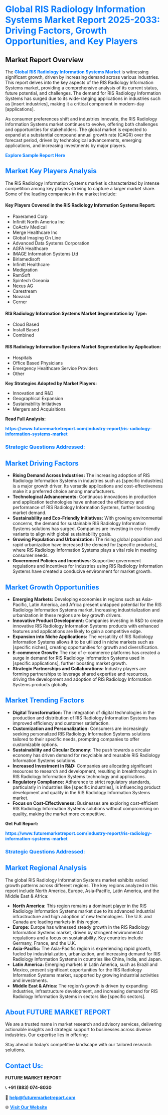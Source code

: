 <h1 style="color: #007BFF;">Global RIS Radiology Information Systems Market Report 2025-2033: Driving Factors, Growth Opportunities, and Key Players</h1>

<section id="overview">
<h2>Market Report Overview</h2>
<p>The <a href="https://www.futuremarketreport.com/industry-report/ris-radiology-information-systems-market" style="color: #007BFF; text-decoration: none;"><strong>Global RIS Radiology Information Systems Market</strong></a> is witnessing significant growth, driven by increasing demand across various industries. This report delves into the key aspects of the RIS Radiology Information Systems market, providing a comprehensive analysis of its current status, future potential, and challenges. The demand for RIS Radiology Information Systems has surged due to its wide-ranging applications in industries such as [insert industries], making it a critical component in modern-day [applications].</p>
<p>As consumer preferences shift and industries innovate, the RIS Radiology Information Systems market continues to evolve, offering both challenges and opportunities for stakeholders. The global market is expected to expand at a substantial compound annual growth rate (CAGR) over the forecast period, driven by technological advancements, emerging applications, and increasing investments by major players.</p>
</section>

<section id="overview">
<p><a href="https://www.futuremarketreport.com/request-sample/reportId=101779" style="color: #007BFF; text-decoration: none;"><strong>Explore Sample Report Here</strong></a></p>
</section>

<section id="key-players">
<h2 style="color: #007BFF;">Market Key Players Analysis</h2>
<p>The RIS Radiology Information Systems market is characterized by intense competition among key players striving to capture a larger market share. Some of the leading companies in the market include:</p>
<h4>Key Players Covered in the RIS Radiology Information Systems Report:</h4>
<ul><li>Paxeramed Corp</li><li>Infinitt North America Inc</li><li>CoActiv Medical</li><li>Merge Healthcare Inc</li><li>Global Imaging On Line</li><li>Advanced Data Systems Corporation</li><li>AGFA Healthcare</li><li>IMAGE Information Systems Ltd</li><li>Birlamedisoft</li><li>Infinitt Healthcare</li><li>Medigration</li><li>RamSoft</li><li>Spintech Oceania</li><li>Nexus AG</li><li>Carestream</li><li>Novarad</li><li>Cerner</li></ul>
<h4>RIS Radiology Information Systems Market Segmentation by Type:</h4>
<ul><li>Cloud Based</li><li>Install Based</li><li>Combined</li></ul>

<h4>RIS Radiology Information Systems Market Segmentation by Application:</h4>
<ul><li>Hospitals</li><li>Office Based Physicians</li><li>Emergency Healthcare Service Providers</li><li>Other</li></ul>
<p><strong>Key Strategies Adopted by Market Players:</strong></p>
<ul>
<li>Innovation and R&D</li>
<li>Geographical Expansion</li>
<li>Sustainability Initiatives</li>
<li>Mergers and Acquisitions</li>
</ul>
</section>

<section>
<p><strong>Read Full Analysis: </strong></p><a href="https://www.futuremarketreport.com/industry-report/ris-radiology-information-systems-market" style="color: #007BFF; text-decoration: none;"><strong>https://www.futuremarketreport.com/industry-report/ris-radiology-information-systems-market</strong></a>
<h3 style="color: #007BFF;">Strategic Questions Addressed:</h3>
</section>

<section id="driving-factors">
<h2 style="color: #007BFF;">Market Driving Factors</h2>
<ul>
<li><strong>Rising Demand Across Industries:</strong> The increasing adoption of RIS Radiology Information Systems in industries such as [specific industries] is a major growth driver. Its versatile applications and cost-effectiveness make it a preferred choice among manufacturers.</li>
<li><strong>Technological Advancements:</strong> Continuous innovations in production and application technologies have enhanced the efficiency and performance of RIS Radiology Information Systems, further boosting market demand.</li>
<li><strong>Sustainability and Eco-Friendly Initiatives:</strong> With growing environmental concerns, the demand for sustainable RIS Radiology Information Systems solutions has surged. Companies are investing in eco-friendly variants to align with global sustainability goals.</li>
<li><strong>Growing Population and Urbanization:</strong> The rising global population and rapid urbanization have increased the demand for [specific products], where RIS Radiology Information Systems plays a vital role in meeting consumer needs.</li>
<li><strong>Government Policies and Incentives:</strong> Supportive government regulations and incentives for industries using RIS Radiology Information Systems have created a conducive environment for market growth.</li>
</ul>
</section>

<section id="growth-opportunities">
<h2 style="color: #007BFF;">Market Growth Opportunities</h2>
<ul>
<li><strong>Emerging Markets:</strong> Developing economies in regions such as Asia-Pacific, Latin America, and Africa present untapped potential for the RIS Radiology Information Systems market. Increasing industrialization and urbanization in these regions are key growth drivers.</li>
<li><strong>Innovative Product Development:</strong> Companies investing in R&D to create innovative RIS Radiology Information Systems products with enhanced features and applications are likely to gain a competitive edge.</li>
<li><strong>Expansion into Niche Applications:</strong> The versatility of RIS Radiology Information Systems allows it to be utilized in niche markets such as [specific niches], creating opportunities for growth and diversification.</li>
<li><strong>E-commerce Growth:</strong> The rise of e-commerce platforms has created a surge in demand for RIS Radiology Information Systems used in [specific applications], further boosting market growth.</li>
<li><strong>Strategic Partnerships and Collaborations:</strong> Industry players are forming partnerships to leverage shared expertise and resources, driving the development and adoption of RIS Radiology Information Systems products globally.</li>
</ul>
</section>

<section id="trending-factors">
<h2 style="color: #007BFF;">Market Trending Factors</h2>
<ul>
<li><strong>Digital Transformation:</strong> The integration of digital technologies in the production and distribution of RIS Radiology Information Systems has improved efficiency and customer satisfaction.</li>
<li><strong>Customization and Personalization:</strong> Consumers are increasingly seeking personalized RIS Radiology Information Systems solutions tailored to their specific needs, prompting companies to offer customizable options.</li>
<li><strong>Sustainability and Circular Economy:</strong> The push towards a circular economy has driven demand for recyclable and reusable RIS Radiology Information Systems solutions.</li>
<li><strong>Increased Investment in R&D:</strong> Companies are allocating significant resources to research and development, resulting in breakthroughs in RIS Radiology Information Systems technology and applications.</li>
<li><strong>Regulatory Compliance:</strong> Adherence to strict regulatory standards, particularly in industries like [specific industries], is influencing product development and quality in the RIS Radiology Information Systems market.</li>
<li><strong>Focus on Cost-Effectiveness:</strong> Businesses are exploring cost-efficient RIS Radiology Information Systems solutions without compromising on quality, making the market more competitive.</li>
</ul>
</section>

<section>
<p><strong>Get Full Report: </strong></p><a href="https://www.futuremarketreport.com/industry-report/ris-radiology-information-systems-market" style="color: #007BFF; text-decoration: none;"><strong>https://www.futuremarketreport.com/industry-report/ris-radiology-information-systems-market</strong></a>
<h3 style="color: #007BFF;">Strategic Questions Addressed:</h3>
</section>


<section id="regional-analysis">
<h2 style="color: #007BFF;">Market Regional Analysis</h2>
<p>The global RIS Radiology Information Systems market exhibits varied growth patterns across different regions. The key regions analyzed in this report include North America, Europe, Asia-Pacific, Latin America, and the Middle East & Africa:</p>
<ul>
<li><strong>North America:</strong> This region remains a dominant player in the RIS Radiology Information Systems market due to its advanced industrial infrastructure and high adoption of new technologies. The U.S. and Canada are leading markets in this region.</li>
<li><strong>Europe:</strong> Europe has witnessed steady growth in the RIS Radiology Information Systems market, driven by stringent environmental regulations and a focus on sustainability. Key countries include Germany, France, and the U.K.</li>
<li><strong>Asia-Pacific:</strong> The Asia-Pacific region is experiencing rapid growth, fueled by industrialization, urbanization, and increasing demand for RIS Radiology Information Systems in countries like China, India, and Japan.</li>
<li><strong>Latin America:</strong> Emerging markets in Latin America, such as Brazil and Mexico, present significant opportunities for the RIS Radiology Information Systems market, supported by growing industrial activities and investments.</li>
<li><strong>Middle East & Africa:</strong> The region’s growth is driven by expanding industries, infrastructure development, and increasing demand for RIS Radiology Information Systems in sectors like [specific sectors].</li>
</ul>
</section>

<footer>
<h2 style="color: #007BFF;">About FUTURE MARKET REPORT</h2>
<p>We are a trusted name in market research and advisory services, delivering actionable insights and strategic support to businesses across diverse industries. Our expertise lies in offering:</p>

<p>Stay ahead in today’s competitive landscape with our tailored research solutions.</p>

<h2 style="color: #007BFF;">Contact Us:</h2>
<p><strong>FUTURE MARKET REPORT</strong></p>
<p>📞 <strong>+91 (883) 074-8030</strong></p>
<p>📧 <strong><a href="mailto:help@futuremarketreport.com" style="color: #007BFF;">help@futuremarketreport.com</a></strong></p>
<p>🌐 <strong><a href="https://www.futuremarketreport.com/" style="color: #007BFF;">Visit Our Website</a></strong></p>
</footer>